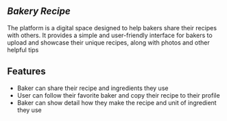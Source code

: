 ## _Bakery Recipe_

The platform is a digital space designed to help bakers share their recipes with others. It provides a simple and user-friendly interface for bakers to upload and showcase their unique recipes, along with photos and other helpful tips 


## Features

- Baker can share their recipe and ingredients they use
- User can follow their favorite baker and copy their recipe to their profile
- Baker can show detail how they make the recipe and unit of ingredient they use
